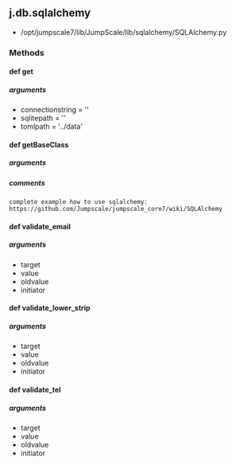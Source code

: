 ## j.db.sqlalchemy

- /opt/jumpscale7/lib/JumpScale/lib/sqlalchemy/SQLAlchemy.py

### Methods

#### def get 
##### arguments

- connectionstring = ''
- sqlitepath = ''
- tomlpath = '../data'
#### def getBaseClass 
##### arguments

##### comments

```
complete example how to use sqlalchemy:
https://github.com/Jumpscale/jumpscale_core7/wiki/SQLAlchemy

```

#### def validate_email 
##### arguments

- target
- value
- oldvalue
- initiator
#### def validate_lower_strip 
##### arguments

- target
- value
- oldvalue
- initiator
#### def validate_tel 
##### arguments

- target
- value
- oldvalue
- initiator
